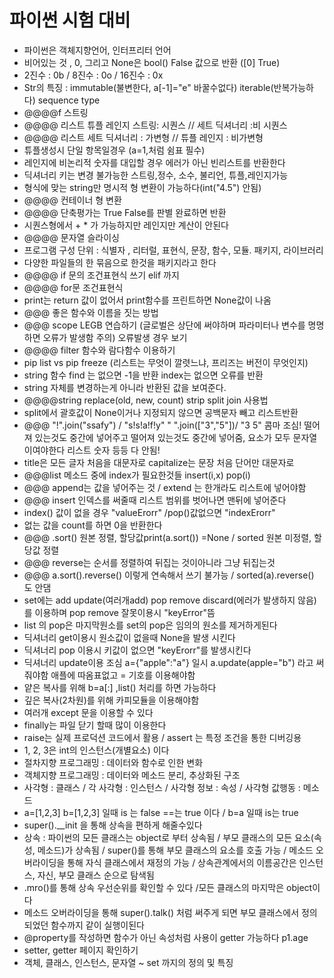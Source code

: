 # 파이썬 시험 대비

* 파이썬은 객체지향언어, 인터프리터 언어
* 비어있는 것 , 0, 그리고 None은 bool() False 값으로 반환 ([0] True)
* 2진수 : 0b / 8진수 : 0o / 16진수 : 0x
* Str의 특징 : immutable(불변한다, a[-1]="e" 바꿀수없다) iterable(반복가능하다) sequence type
* @@@@f 스트링
* @@@@ 리스트 튜플 레인지 스트링: 시퀀스 // 세트 딕셔너리 :비 시퀀스
* @@@@ 리스트 세트 딕셔너리 : 가변형 // 튜플 레인지 : 비가변형
* 튜플생성시 단일 항목일경우 (a=1,처럼 쉼표 필수)
* 레인지에 비논리적 숫자를 대입할 경우 에러가 아닌 빈리스트를 반환한다
* 딕셔너리 키는 변경 불가능한 스트링,정수, 소수, 불리언, 튜플,레인지가능
* 형식에 맞는 string만 명시적 형 변환이 가능하다(int("4.5") 안됨)
* @@@@ 컨테이너 형 변환
* @@@@ 단축평가는 True False를 판별 완료하면 반환
* 시퀀스형에서 + * 가 가능하지만 레인지만 계산이 안된다
* @@@@ 문자열 슬라이싱
* 프로그램 구성 단위 : 식별자 , 리터럴, 표현식, 문장, 함수, 모듈. 패키지, 라이브러리
* 다양한 파일들의 한 묶음으로 한것을 패키지라고 한다
* @@@@ if 문의 조건표현식 쓰기 elif 까지
* @@@@ for문 조건표현식
* print는 return 값이 없어서 print함수를 프린트하면 None값이 나옴
* @@@ 좋은 함수와 이름을 짓는 방법
* @@@ scope LEGB 연습하기 (글로벌은 상단에 써야하며 파라미터나 변수를 명명하면 오류가 발생함 주의) 오류발생 경우 보기
* @@@@ filter 함수와 람다함수 이용하기
* pip list vs pip freeze (리스트는 무엇이 깔렷느냐, 프리즈는 버전이 무엇인지)
* string 함수  find 는 없으면 -1을 반환 index는 없으면 오류를 반환
* string 자체를 변경하는게 아니라 반환된 값을 보여준다. 
* @@@@string replace(old, new, count) strip split join 사용법
* split에서 괄호값이 None이거나 지정되지 않으면 공백문자 빼고 리스트반환
* @@@ "!".join("ssafy") / "s!s!a!f!y"  " ".join(["3","5"])/ "3 5" 콤마 조심! 떨어져 있는것도 중간에 넣어주고 떨어져 있는것도 중간에 넣어줌, 요소가 모두  문자열이여야한다 리스트 숫자 등등 다 안됨!
* title은 모든 글자 처음을 대문자로 capitalize는 문장 처음 단어만 대문자로
* @@@list 메소드 중에 index가 필요한것들 insert(i,x) pop(i)
* @@@ append는 값을 넣어주는 것 / extend 는 한개라도 리스트에 넣어야함
* @@@ insert 인덱스를 써줄때 리스트 범위를 벗어나면 맨뒤에 넣어준다
* index() 값이 없을 경우 "valueErorr" /pop()값없으면 "indexErorr"
* 없는 값을 count를 하면 0을 반환한다
* @@@ .sort()  원본 정렬, 할당값print(a.sort()) =None / sorted 원본 미정렬, 할당값 정렬
* @@@ reverse는 순서를 정렬하여 뒤집는 것이아니라 그냥 뒤집는것
* @@@ a.sort().reverse() 이렇게 연속해서 쓰기 불가능 / sorted(a).reverse() 도 안댐
* set에는 add update(여러개add) pop remove discard(에러가 발생하지 않음)를 이용하며 pop remove 잘못이용시 "keyError"뜸
* list 의 pop은 마지막원소를 set의 pop은 임의의 원소를 제거하게된다
* 딕셔너리 get이용시 원소값이 없을때 None을 발생 시킨다
* 딕셔너리 pop 이용시 키값이 없으면 "keyErorr"를 발생시킨다
* 딕셔너리 update이용 조심 a={"apple":"a"} 일시 a.update(apple="b") 라고 써줘야함 애플에 따옴표없고 = 기호를 이용해야함
* 얕은 복사를 위해 b=a[:] ,list() 처리를 하면 가능하다 
* 깊은 복사(2차원)를 위해 카피모듈을 이용해야함
* 여러개 except 문을 이용할 수 있다
* finally는 파일 닫기 할때 많이 이용한다
* raise는 실제 프로덕션 코드에서 활용 / assert 는 특정 조건을 통한 디버깅용
* 1, 2, 3은 int의 인스턴스(개별요소) 이다
* 절차지향 프로그래밍 : 데이터와 함수로 인한 변화
* 객체지향 프로그래밍 :  데이터와 메소드 분리, 추상화된 구조
* 사각형 : 클래스 / 각 사각형 : 인스턴스 / 사각형 정보 : 속성 / 사각형 값행동 : 메소드
* a=[1,2,3] b=[1,2,3] 일때 is 는 false ==는 true 이다 / b=a 일때 is는 true
* super().__init 을 통해 상속을 편하게 해줄수있다
* 상속 : 파이썬의 모든 클래스는 object로 부터 상속됨 / 부모 클래스의 모든 요소(속성, 메소드)가 상속됨 / super()를 통해 부모 클래스의 요소를 호출 가능 / 메소드 오버라이딩을 통해 자식 클래스에서 재정의 가능 / 상속관계에서의 이름공간은 인스턴스, 자신, 부모 클래스 순으로 탐색됨
* .mro()를 통해 상속 우선순위를 확인할 수 있다 /모든 클래스의 마지막은 object이다 
* 메소드 오버라이딩을 통해 super().talk() 처럼 써주게 되면 부모 클래스에서 정의 되었던 함수까지 같이 실행이된다
* @property를 작성하면 함수가 아닌 속성처럼 사용이 getter 가능하다 p1.age
* setter, getter 페이지 확인하기
* 객체, 클래스, 인스턴스, 문자열 ~ set 까지의 정의 및 특징